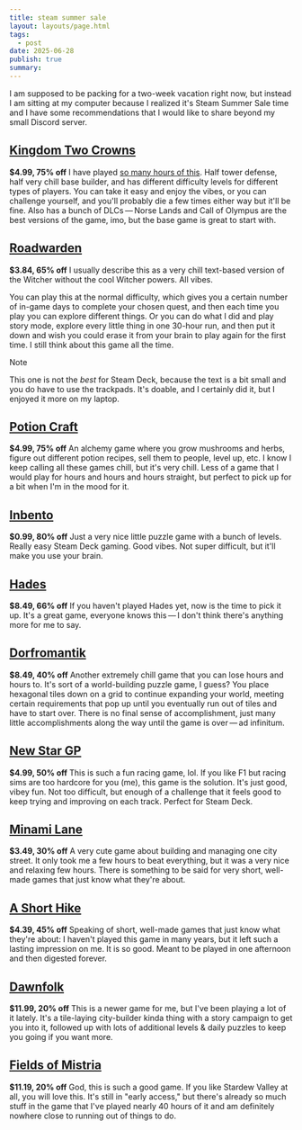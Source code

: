 ```yaml
---
title: steam summer sale
layout: layouts/page.html
tags:
  - post
date: 2025-06-28
publish: true
summary:
---
```

I am supposed to be packing for a two-week vacation right now, but instead I am sitting at my computer because I realized it's Steam Summer Sale time and I have some recommendations that I would like to share beyond my small Discord server.

## [Kingdom Two Crowns](https://store.steampowered.com/app/701160/Kingdom_Two_Crowns/)
**$4.99, 75% off**
I have played [so many hours of this](https://jillian.garden/shelf/games/twocrowns/). Half tower defense, half very chill base builder, and has different difficulty levels for different types of players. You can take it easy and enjoy the vibes, or you can challenge yourself, and you'll probably die a few times either way but it'll be fine. Also has a bunch of DLCs — Norse Lands and Call of Olympus are the best versions of the game, imo, but the base game is great to start with.

## [Roadwarden](https://store.steampowered.com/app/1155970/Roadwarden/)
**$3.84, 65% off**
I usually describe this as a very chill text-based version of the Witcher without the cool Witcher powers. All vibes. 

You can play this at the normal difficulty, which gives you a certain number of in-game days to complete your chosen quest, and then each time you play you can explore different things. Or you can do what I did and play story mode, explore every little thing in one 30-hour run, and then put it down and wish you could erase it from your brain to play again for the first time. I still think about this game all the time.

> [!note] 
> This one is not the *best* for Steam Deck, because the text is a bit small and you do have to use the trackpads. It's doable, and I certainly did it, but I enjoyed it more on my laptop. 

## [Potion Craft](https://store.steampowered.com/app/1210320/Potion_Craft_Alchemist_Simulator/)
**$4.99, 75% off**
An alchemy game where you grow mushrooms and herbs, figure out different potion recipes, sell them to people, level up, etc. I know I keep calling all these games chill, but it's very chill. Less of a game that I would play for hours and hours and hours straight, but perfect to pick up for a bit when I'm in the mood for it. 

## [Inbento](https://store.steampowered.com/app/1567440/inbento/)
**$0.99, 80% off**
Just a very nice little puzzle game with a bunch of levels. Really easy Steam Deck gaming. Good vibes. Not super difficult, but it'll make you use your brain.

## [Hades](https://store.steampowered.com/app/1145360/Hades/)
**$8.49, 66% off**
If you haven't played Hades yet, now is the time to pick it up. It's a great game, everyone knows this — I don't think there's anything more for me to say.

## [Dorfromantik](https://store.steampowered.com/app/1455840/Dorfromantik/)
**$8.49, 40% off**
Another extremely chill game that you can lose hours and hours to. It's sort of a world-building puzzle game, I guess? You place hexagonal tiles down on a grid to continue expanding your world, meeting certain requirements that pop up until you eventually run out of tiles and have to start over. There is no final sense of accomplishment, just many little accomplishments along the way until the game is over — ad infinitum.

## [New Star GP](https://store.steampowered.com/app/2217580/New_Star_GP/)
**$4.99, 50% off**
This is such a fun racing game, lol. If you like F1 but racing sims are too hardcore for you (me), this game is the solution. It's just good, vibey fun. Not too difficult, but enough of a challenge that it feels good to keep trying and improving on each track. Perfect for Steam Deck.

## [Minami Lane](https://store.steampowered.com/app/2678990/Minami_Lane/)
**$3.49, 30% off**
A very cute game about building and managing one city street. It only took me a few hours to beat everything, but it was a very nice and relaxing few hours. There is something to be said for very short, well-made games that just know what they're about.

## [A Short Hike](https://store.steampowered.com/app/1055540/A_Short_Hike/)
**$4.39, 45% off**
Speaking of short, well-made games that just know what they're about: I haven't played this game in many years, but it left such a lasting impression on me. It is so good. Meant to be played in one afternoon and then digested forever.

## [Dawnfolk](https://store.steampowered.com/app/2308630/Dawnfolk/)
**$11.99, 20% off**
This is a newer game for me, but I've been playing a lot of it lately. It's a tile-laying city-builder kinda thing with a story campaign to get you into it, followed up with lots of additional levels & daily puzzles to keep you going if you want more.

## [Fields of Mistria](https://store.steampowered.com/app/2142790/Fields_of_Mistria)
**$11.19, 20% off**
God, this is such a good game. If you like Stardew Valley at all, you will love this. It's still in "early access," but there's already so much stuff in the game that I've played nearly 40 hours of it and am definitely nowhere close to running out of things to do. 